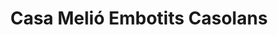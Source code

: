 ---
title: "Casa Melió Embotits Casolans"
url: /sant-guim-de-freixenet/casa-melio-embotits-casolans/
shop: carnicero
---